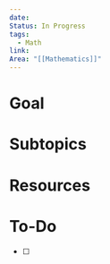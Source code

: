 ```yaml
---
date: 
Status: In Progress
tags:
  - Math
link: 
Area: "[[Mathematics]]"
---
```

# Goal

# Subtopics

# Resources

# To-Do
- [ ] 

